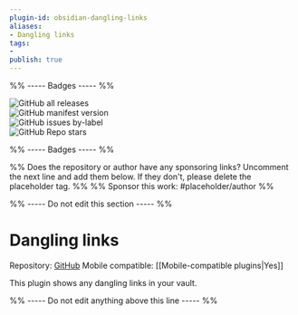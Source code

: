 ```yaml
---
plugin-id: obsidian-dangling-links
aliases:
- Dangling links
tags: 
- 
publish: true
---
```


%% ----- Badges ----- %%

![GitHub all releases](https://img.shields.io/github/downloads/graydon/obsidian-dangling-links/total?color=573E7A&logo=github&style=for-the-badge)   
![GitHub manifest version](https://img.shields.io/github/manifest-json/v/graydon/obsidian-dangling-links?color=573E7A&logo=github&style=for-the-badge)   
![GitHub issues by-label](https://img.shields.io/github/issues/graydon/obsidian-dangling-links/help%20wanted?color=573E7A&logo=github&style=for-the-badge)   
![GitHub Repo stars](https://img.shields.io/github/stars/graydon/obsidian-dangling-links?color=573E7A&logo=github&style=for-the-badge)

%% ----- Badges ----- %%

%% Does the repository or author have any sponsoring links? Uncomment the next line and add them below. If they don't, please delete the placeholder tag. %%
%% Sponsor this work: #placeholder/author %%

%% ----- Do not edit this section ----- %%

# Dangling links

Repository: [GitHub](https://github.com/graydon/obsidian-dangling-links)
Mobile compatible: [[Mobile-compatible plugins|Yes]]

This plugin shows any dangling links in your vault.

%% ----- Do not edit anything above this line ----- %% 
